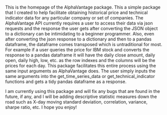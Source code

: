 This is the homepage of the AlphaVantage package. This a simple package that I created to help facilitate obtaining historical price and technical indicator data for any particular company or set of companies. The AlphaVantage API currently requires a user to access their data via json requests and the response the user gets after converting the JSON object to a dictionary can be intimidating to a beginner programmer. Also, even after converting the json response to a dictionary and then to a pandas dataframe, the dataframe comes transposed which is untraditional for most. For example if a user queries the price for IBM stock and converts the response to a pandas dataframe it will have the daily close amount, daily open, daily high, low, etc. as the row indexes and the columns will be the prices for each day. This package facilitates this entire process using the same input arguments as AlphaVantage does. The user simply inputs the same arguments into the get_time_series_data or get_technical_indicator functions and gets a tidy pandas dataframe as a response. 

I am currently using this package and will fix any bugs that are found in the future, if any, and I will be adding descriptive statistic measures down the road such as X-day moving standard deviation, correlation, variance, sharpe ratio, etc. I hope you enjoy!
